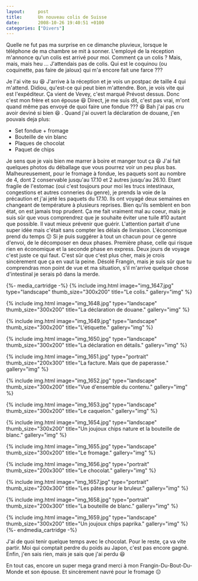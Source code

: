 ```yaml
---
layout:     post
title:      Un nouveau colis de Suisse
date:       2008-10-26 19:40:51 +0100
categories: ["Divers"]
---
```


Quelle ne fut pas ma surprise en ce dimanche pluvieux, lorsque le téléphone de ma chambre se mit à sonner.
L'employé de la réception m'annonce qu'un colis est arrivé pour moi. Comment ça un colis ? Mais, mais, mais heu ...
J'attendais pas de colis. Qui est le coquinou (ou coquinette, pas faire de jaloux) qui m'a encore fait une farce
???

<!--more-->

Je l'ai vite su :laughing: J'arrive à la réception et je vois un postpac de taille 4 qui m'attend. Didiou,
qu'est-ce qui peut bien m'attendre. Bon, je vois vite qui est l'expéditeur. Ça vient de Vevey, c'est marqué Prévost
dessus. Donc c'est mon frère et son épouse :laughing: Direct, je me suis dit, c'est pas vrai, m'ont quand même pas
envoyé de quoi faire une fondue ??? :laughing: Bah j'ai pas cru avoir deviné si bien :laughing: . Quand j'ai ouvert
la déclaration de douane, j'en pouvais deja plus:

- Set fondue + fromage
- Bouteille de vin blanc
- Plaques de chocolat
- Paquet de chips

Je sens que je vais bien me marrer à boire et manger tout ça :laughing: J'ai fait quelques photos du déballage que
vous pourrez voir un peu plus bas. Malheureusement, pour le fromage à fondue, les paquets sont au nombre de 4, dont
2 conservable jusqu'au 17.10 et 2 autres jusqu'au 26.10. Etant fragile de l'estomac (oui c'est toujours pour moi
les trucs intestinaux, congestions et autres conneries du genre), je prends la voie de la précaution et j'ai jeté
les paquets du 17.10. Ils ont voyagé deux semaines en changeant de température à plusieurs reprises. Bien qu'ils
semblent en bon état, on est jamais trop prudent. Ça me fait vraiment mal au coeur, mais je suis sûr que vous
comprendrez que je souhaite éviter une tuile #10 autant que possible. Il vaut mieux prévenir que guérir.
L'attention partait d'une super idée mais c'était sans compter les délais de livraison. L'économique prend du temps
:confused: Si je puis suggérer à tout un chacun pour ce genre d'envoi, de le décomposer en deux phases. Première
phase, celle qui risque rien en économique et la seconde phase en express. Deux jours de voyage c'est juste ce qui
faut. C'est sûr que c'est plus cher, mais je crois sincèrement que ça en vaut la peine. Désolé Frangin, mais je
suis sûr que tu comprendras mon point de vue et ma situation, s'il m'arrive quelque chose d'intestinal je serais pô
dans la merde.

{%- media_cartridge -%}
{% include img.html
    image="img_1647.jpg"
    type="landscape"
    thumb_size="300x200"
    title="Le colis."
    gallery="img"
%}

{% include img.html
    image="img_1648.jpg"
    type="landscape"
    thumb_size="300x200"
    title="La déclaration de douane."
    gallery="img"
%}

{% include img.html
    image="img_1649.jpg"
    type="landscape"
    thumb_size="300x200"
    title="L'étiquette."
    gallery="img"
%}

{% include img.html
    image="img_1650.jpg"
    type="landscape"
    thumb_size="300x200"
    title="La déclaration en détails."
    gallery="img"
%}

{% include img.html
    image="img_1651.jpg"
    type="portrait"
    thumb_size="200x300"
    title="La facture. Mais que de paperasse."
    gallery="img"
%}

{% include img.html
    image="img_1652.jpg"
    type="landscape"
    thumb_size="300x200"
    title="Vue d'ensemble du contenu."
    gallery="img"
%}

{% include img.html
    image="img_1653.jpg"
    type="landscape"
    thumb_size="300x200"
    title="Le caquelon."
    gallery="img"
%}

{% include img.html
    image="img_1654.jpg"
    type="landscape"
    thumb_size="300x200"
    title="Un joujoux chips nature et la bouteille de blanc."
    gallery="img"
%}

{% include img.html
    image="img_1655.jpg"
    type="landscape"
    thumb_size="300x200"
    title="Le fromage."
    gallery="img"
%}

{% include img.html
    image="img_1656.jpg"
    type="portrait"
    thumb_size="200x300"
    title="Le chocolat."
    gallery="img"
%}

{% include img.html
    image="img_1657.jpg"
    type="portrait"
    thumb_size="200x300"
    title="Les pâtes pour le bruleur."
    gallery="img"
%}

{% include img.html
    image="img_1658.jpg"
    type="portrait"
    thumb_size="200x300"
    title="La bouteille de blanc."
    gallery="img"
%}

{% include img.html
    image="img_1659.jpg"
    type="landscape"
    thumb_size="300x200"
    title="Un joujoux chips paprika."
    gallery="img"
%}
{%- endmedia_cartridge -%}

J'ai de quoi tenir quelque temps avec le chocolat. Pour le reste, ça va vite partir. Moi qui comptait perdre du
poids au Japon, c'est pas encore gagné. Enfin, j'en sais rien, mais je sais que j'ai perdu :laughing:

En tout cas, encore un super mega grand merci à mon Frangin-Du-Bout-Du-Monde et son épouse. Et sincèrement navré
pour le fromage :neutral_face: